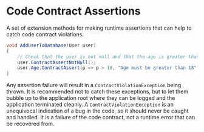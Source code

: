 # Code Contract Assertions

A set of extension methods for making runtime assertions that can help to catch code contract violations.

```csharp
void AddUserToDatabase(User user)
{
    // Check that the user is not null and that the age is greater than 18.
    user.ContractAssertNotNull();
    user.Age.ContractAssert(p => p > 18, "Age must be greater than 18");
}
```
Any assertion failure will result in a `ContractViolationException` being thrown. It is recommended not to catch these exceptions, but to let them bubble up to the application root where they can be logged and the application terminated cleanly. A `ContractViolationException` is an unequivocal indication of a bug in the code, so it should never be caught and handled. It is a failure of the code contract, not a runtime error that can be recovered from.
